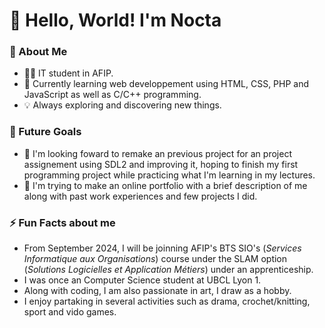 # 👋 **Hello, World!** I'm Nocta

### 🚀 About Me
- 👩‍💻 IT student in AFIP.
- 🌱 Currently learning web developpement using HTML, CSS, PHP and JavaScript as well as C/C++ programming.
- 💡 Always exploring and discovering new things.

### 🎯 Future Goals
- 🚀 I'm looking foward to remake an previous project for an project assignement using SDL2 and improving it,
 hoping to finish my first programming project while practicing what I'm learning in my lectures.
- 🎉 I'm trying to make an online portfolio with a brief description of me along with past work experiences and few projects I did.

### ⚡ Fun Facts about me
- From September 2024, I will be joinning AFIP's BTS SIO's (*Services Informatique aux Organisations*) course under the SLAM option (*Solutions Logicielles et Application Métiers*) under an apprenticeship.
- I was once an Computer Science student at UBCL Lyon 1.
- Along with coding, I am also passionate in art, I draw as a hobby.
- I enjoy partaking in several activities such as drama, crochet/knitting, sport and vido games.
